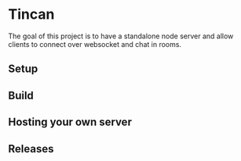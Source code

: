 
# Tincan #

The goal of this project is to have a standalone node server and allow clients to connect over websocket and chat in rooms.

## Setup

## Build

## Hosting your own server

## Releases